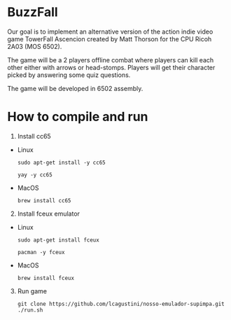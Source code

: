 # BuzzFall
Our goal is to implement an alternative version of the action indie video game 
TowerFall Ascencion created by Matt Thorson for the CPU Ricoh 2A03 (MOS 6502).

The game will be a 2 players offline combat where players can kill each other
either with arrows or head-stomps. Players will get their character picked by
answering some quiz questions.

The game will be developed in 6502 assembly.

# How to compile and run

1) Install cc65
- Linux  
    ```
    sudo apt-get install -y cc65
    ```  
    ```
    yay -y cc65
    ```

- MacOS
    ```
    brew install cc65
    ```
2) Install fceux emulator
- Linux  
    ```
    sudo apt-get install fceux
    ```  
    ```
    pacman -y fceux
    ```
- MacOS
    ```
    brew install fceux
    ```
3) Run game
    ```
    git clone https://github.com/lcagustini/nosso-emulador-supimpa.git
    ./run.sh
    ```
